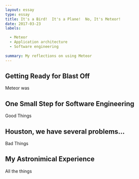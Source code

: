 ```yaml
---
layout: essay
type: essay
title: It's a Bird!  It's a Plane!  No, It's Meteor!
date: 2017-03-23
labels:

  - Meteor
  - Application architecture
  - Software engineering
  
summary: My reflections on using Meteor 
---
```


## Getting Ready for Blast Off ##
Meteor was 

## One Small Step for Software Engineering ##
Good Things

## Houston, we have several problems... ##
Bad Things

## My Astronimical Experience ##
All the things
